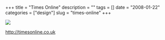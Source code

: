+++
title = "Times Online"
description = ""
tags = []
date = "2008-01-22"
categories = ["design"]
slug = "times-online"
+++


 

  <div id="screens-thumbs" class="clearfix">
    <div class="txt-center" id="design-submission"><a href="http://timesonline.co.uk/"><img id='bluga-thumbnail-1110' class='bluga-thumbnail large' src='//konigi.com/media/bluga/
wt47f2820bf2b1b_0.jpg'/></a></div>  
  </div>   
<p><a href="http://timesonline.co.uk/">http://timesonline.co.uk</a></p>




